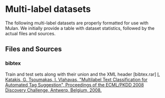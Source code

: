 # Multi-label datasets

The following multi-label datasets are properly formatted for use with Mulan. We initially provide a table with dataset statistics, followed by the actual files and sources. 

## Files and Sources

### bibtex

Train and test sets along with their union and the XML header [bibtex.rar]
[I. Katakis, G. Tsoumakas, I. Vlahavas, "Multilabel Text Classification for Automated Tag Suggestion", Proceedings of the ECML/PKDD 2008 Discovery Challenge, Antwerp, Belgium, 2008.](http://intelligence.csd.auth.gr/publication/conference-papers/multilabel-text-classification-for-automated-tag-suggestion) 
